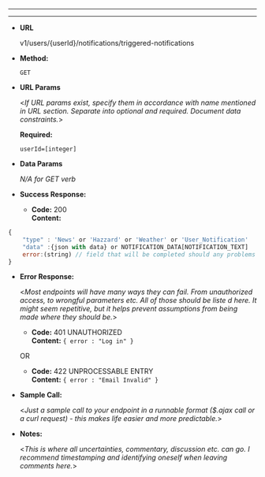 ****
----
  

* **URL**

  v1/users/{userId}/notifications/triggered-notifications

* **Method:**
  
  `GET` 
  
*  **URL Params**

   <_If URL params exist, specify them in accordance with name mentioned in URL section. Separate into optional and required. Document data constraints._> 

   **Required:**
 
   `userId=[integer]`


* **Data Params**

  _N/A for GET verb_

* **Success Response:**
  

  * **Code:** 200 <br />
    **Content:** 
```javascript
{
    "type" : 'News' or 'Hazzard' or 'Weather' or 'User_Notification'
    "data" :{json with data} or NOTIFICATION_DATA[NOTIFICATION_TEXT]
    error:(string) // field that will be completed should any problems occur
}
```
 
* **Error Response:**

  <_Most endpoints will have many ways they can fail. From unauthorized access, to wrongful parameters etc. All of those should be liste d here. It might seem repetitive, but it helps prevent assumptions from being made where they should be._>

  * **Code:** 401 UNAUTHORIZED <br />
    **Content:** `{ error : "Log in" }`

  OR

  * **Code:** 422 UNPROCESSABLE ENTRY <br />
    **Content:** `{ error : "Email Invalid" }`

* **Sample Call:**

  <_Just a sample call to your endpoint in a runnable format ($.ajax call or a curl request) - this makes life easier and more predictable._> 

* **Notes:**

  <_This is where all uncertainties, commentary, discussion etc. can go. I recommend timestamping and identifying oneself when leaving comments here._> 